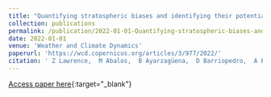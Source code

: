 ```yaml
---
title: "Quantifying stratospheric biases and identifying their potential sources in subseasonal forecast systems"
collection: publications
permalink: /publication/2022-01-01-Quantifying-stratospheric-biases-and-identifying-their-potential-sources-in-subseasonal-forecast-systems
date: 2022-01-01
venue: 'Weather and Climate Dynamics'
paperurl: 'https://wcd.copernicus.org/articles/3/977/2022/'
citation: ' Z Lawrence,  M Abalos,  B Ayarzagüena,  D Barriopedro,  A Butler,  N Calvo,  A Cámara,  A Charlton-Perez,  D Domeisen,  E Dunn-Sigouin,  J Garc{\textbackslash}&apos;{\textbackslash}ia-Serrano,  C Garfinkel,  N Hindley,  L Jia,  M Jucker,  A Karpechko,  H Kim,  A Lang,  S Lee,  P Lin,  M Osman,  F Palmeiro,  J Perlwitz,  I Polichtchouk,  J Richter,  C Schwartz,  S.-W. Son,  I Statnaia,  M Taguchi,  N Tyrrell,  C Wright,  R Wu, &quot;Quantifying stratospheric biases and identifying their potential sources in subseasonal forecast systems.&quot; Weather and Climate Dynamics, 2022.'
---
```

[Access paper here](https://wcd.copernicus.org/articles/3/977/2022/){:target="_blank"}
